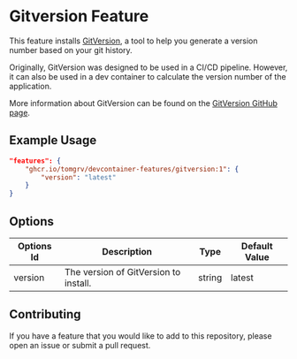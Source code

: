 <!-- @format -->

# Gitversion Feature

This feature installs [GitVersion](https://gitversion.net/), a tool to help you generate a version number based on your git history.

Originally, GitVersion was designed to be used in a CI/CD pipeline. However, it can also be used in a dev container to calculate the version number of the application.

More information about GitVersion can be found on the [GitVersion GitHub page](https://github.com/GitTools/GitVersion).

## Example Usage

```json
"features": {
    "ghcr.io/tomgrv/devcontainer-features/gitversion:1": {
        "version": "latest"
    }
}
```

## Options

| Options Id | Description                           | Type   | Default Value |
| ---------- | ------------------------------------- | ------ | ------------- |
| version    | The version of GitVersion to install. | string | latest        |

## Contributing

If you have a feature that you would like to add to this repository, please open an issue or submit a pull request.
